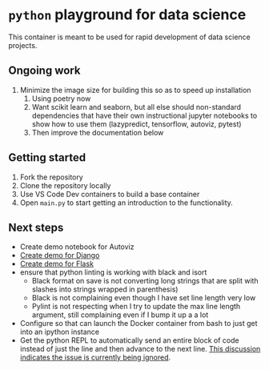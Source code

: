 <!-- markdownlint-disable MD029 -->

# `python` playground for data science

This container is meant to be used for rapid development of data science projects.

## Ongoing work

1. Minimize the image size for building this so as to speed up installation
   1. Using poetry now
   2. Want scikit learn and seaborn, but all else should non-standard dependencies that have their own instructional jupyter notebooks to show how to use them (lazypredict, tensorflow, autoviz, pytest)
   3. Then improve the documentation below

## Getting started

1. Fork the repository
2. Clone the repository locally
3. Use VS Code Dev containers to build a base container
4. Open `main.py` to start getting an introduction to the functionality.

## Next steps

- Create demo notebook for Autoviz
- [Create demo for Django](https://code.visualstudio.com/docs/python/tutorial-django)
- [Create demo for Flask](https://code.visualstudio.com/docs/python/tutorial-flask)
- ensure that python linting is working with black and isort
  - Black format on save is not converting long strings that are split with slashes into strings wrapped in parenthesis)
  - Black is not complaining even though I have set line length very low
  - Pylint is not respecting when I try to update the max line length argument, still complaining even if I bump it up a a lot
- Configure so that can launch the Docker container from bash to just get into an ipython instance
- Get the python REPL to automatically send an entire block of code instead of just the line and then advance to the next line. [This discussion indicates the issue is currently being ignored](https://github.com/microsoft/vscode-python/issues/18105).
